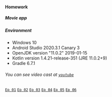#### Homework
##### Movie app
##### Environment
- Windows 10
- Android Studio 2020.3.1 Canary 3
- OpenJDK version "11.0.2" 2019-01-15
- Kotlin version 1.4.21-release-351 (JRE 11.0.2+9)
- Gradle 6.7.1

###### You can see video cast at [`youtube`](https://www.youtube.com/watch?v=mPKpoz3BTRA&list=PLK7Hkn6sI-e280phjJ0ufKTSt9DDLecPb)
[`Ep 01`](https://youtu.be/mPKpoz3BTRA)
[`Ep 02`](https://youtu.be/qbDAmUJw01k)
[`Ep 03`](https://youtu.be/KbgFlVkyB9E)
[`Ep 04`](https://youtu.be/-k_Rp9KUTeM)
[`Ep 05`](https://youtu.be/2yGS9cQMmTs)
[`Ep 06`](https://youtu.be/vIh0dlLpwQw)